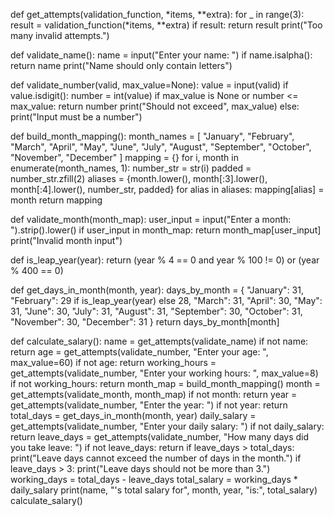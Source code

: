 def get_attempts(validation_function, *items, **extra):
    for _ in range(3):
        result = validation_function(*items, **extra)
        if result:
            return result
    print("Too many invalid attempts.")

def validate_name():
    name = input("Enter your name: ")
    if name.isalpha():
        return name
    print("Name should only contain letters")

def validate_number(valid, max_value=None): 
    value = input(valid)
    if value.isdigit():
        number = int(value)
        if max_value is None or number <= max_value:
            return number
        print("Should not exceed", max_value)
    else:
        print("Input must be a number")

def build_month_mapping():
    month_names = [
        "January", "February", "March", "April", "May", "June",
        "July", "August", "September", "October", "November", "December"
    ]
    mapping = {}
    for i, month in enumerate(month_names, 1):
        number_str = str(i)
        padded = number_str.zfill(2)
        aliases = {month.lower(), month[:3].lower(), month[:4].lower(), number_str, padded}
        for alias in aliases:
            mapping[alias] = month
    return mapping

def validate_month(month_map):
    user_input = input("Enter a month: ").strip().lower()
    if user_input in month_map:
        return month_map[user_input]
    print("Invalid month input")

def is_leap_year(year):
    return (year % 4 == 0 and year % 100 != 0) or (year % 400 == 0)

def get_days_in_month(month, year):
    days_by_month = {
        "January": 31,
        "February": 29 if is_leap_year(year) else 28,
        "March": 31,
        "April": 30,
        "May": 31,
        "June": 30,
        "July": 31,
        "August": 31,
        "September": 30,
        "October": 31,
        "November": 30,
        "December": 31
    }
    return days_by_month[month]

def calculate_salary():
    name = get_attempts(validate_name)
    if not name:
        return
    age = get_attempts(validate_number, "Enter your age: ", max_value=60)
    if not age:
        return
    working_hours = get_attempts(validate_number, "Enter your working hours: ", max_value=8)
    if not working_hours:
        return
    month_map = build_month_mapping()
    month = get_attempts(validate_month, month_map)
    if not month:
        return
    year = get_attempts(validate_number, "Enter the year: ")
    if not year:
        return
    total_days = get_days_in_month(month, year)
    daily_salary = get_attempts(validate_number, "Enter your daily salary: ")
    if not daily_salary:
        return
    leave_days = get_attempts(validate_number, "How many days did you take leave: ")
    if not leave_days:
        return
    if leave_days > total_days:
        print("Leave days cannot exceed the number of days in the month.")
    if leave_days > 3:
        print("Leave days should not be more than 3.")
    working_days = total_days - leave_days
    total_salary = working_days * daily_salary
    print(name, "'s total salary for", month, year, "is:", total_salary)
calculate_salary()
